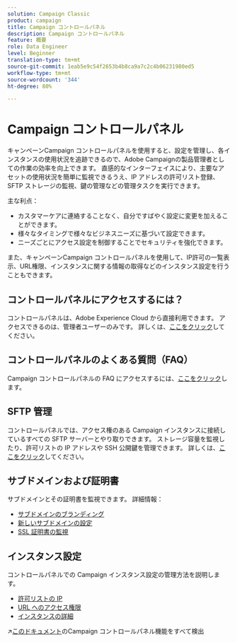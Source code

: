 ```yaml
---
solution: Campaign Classic
product: campaign
title: Campaign コントロールパネル
description: Campaign コントロールパネル
feature: 概要
role: Data Engineer
level: Beginner
translation-type: tm+mt
source-git-commit: 1eab5e9c54f2653b4b8ca9a7c2c4b06231980ed5
workflow-type: tm+mt
source-wordcount: '344'
ht-degree: 80%

---
```


# Campaign コントロールパネル

キャンペーンCampaign コントロールパネルを使用すると、設定を管理し、各インスタンスの使用状況を追跡できるので、Adobe Campaignの製品管理者としての作業の効率を向上できます。 直感的なインターフェイスにより、主要なアセットの使用状況を簡単に監視できるうえ、IP アドレスの許可リスト登録、SFTP ストレージの監視、鍵の管理などの管理タスクを実行できます。

主な利点：

* カスタマーケアに連絡することなく、自分ですばやく設定に変更を加えることができます。
* 様々なタイミングで様々なビジネスニーズに基づいて設定できます。
* ニーズごとにアクセス設定を制御することでセキュリティを強化できます。

また、キャンペーンCampaign コントロールパネルを使用して、IP許可の一覧表示、URL権限、インスタンスに関する情報の取得などのインスタンス設定を行うこともできます。

## コントロールパネルにアクセスするには？

コントロールパネルは、Adobe Experience Cloud から直接利用できます。 アクセスできるのは、管理者ユーザーのみです。 詳しくは、[ここをクリック](https://docs.adobe.com/content/help/ja-JP/control-panel/using/discover-control-panel/accessing-control-panel.html)してください。

## コントロールパネルのよくある質問（FAQ）

Campaign コントロールパネルの FAQ にアクセスするには、[ここをクリック](https://docs.adobe.com/content/help/ja-JP/control-panel/using/faq.html)します。

## SFTP 管理

コントロールパネルでは、アクセス権のある Campaign インスタンスに接続しているすべての SFTP サーバーとやり取りできます。 ストレージ容量を監視したり、許可リストの IP アドレスや SSH 公開鍵を管理できます。 詳しくは、[ここをクリック](https://docs.adobe.com/content/help/ja-JP/control-panel/using/sftp-management/about-sftp-management.html)してください。

## サブドメインおよび証明書

サブドメインとその証明書を監視できます。 詳細情報：
* [サブドメインのブランディング](https://docs.adobe.com/content/help/ja-JP/control-panel/using/subdomains-and-certificates/subdomains-branding.html)
* [新しいサブドメインの設定](https://docs.adobe.com/content/help/ja-JP/control-panel/using/subdomains-and-certificates/setting-up-new-subdomain.html)
* [SSL 証明書の監視](https://docs.adobe.com/content/help/ja-JP/control-panel/using/subdomains-and-certificates/renewing-subdomain-certificate.html)

## インスタンス設定

コントロールパネルでの Campaign インスタンス設定の管理方法を説明します。 
* [許可リストの IP](https://docs.adobe.com/content/help/ja-JP/control-panel/using/instances-settings/ip-whitelisting-instance-access.html)
* [URL へのアクセス権限](https://docs.adobe.com/content/help/ja-JP/control-panel/using/instances-settings/url-permissions.html)
* [インスタンスの詳細](https://docs.adobe.com/content/help/ja-JP/control-panel/using/instances-settings/instance-details.html)

:arrow_upper_right:[このドキュメント](https://experienceleague.adobe.com/docs/control-panel/using/control-panel-home.html?lang=ja)のCampaign コントロールパネル機能をすべて検出
